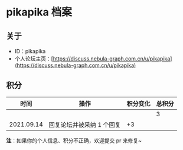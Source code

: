 # pikapika 档案

## 关于

- ID：pikapika
- 个人论坛主页：[https://discuss.nebula-graph.com.cn/u/pikapika](https://discuss.nebula-graph.com.cn/u/pikapika)

## 积分

| 时间 | 操作 | 积分变化 | 总积分  |
| --- | --- | --- | --- |
|  |  |  | 3 |
| 2021.09.14 | 回复论坛并被采纳 1 个回复 | +3 |  |

**注**：如果你的个人信息、积分不正确，欢迎提交 pr 来修复~